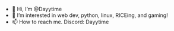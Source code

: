 - 👋 Hi, I’m @Dayytime
- 👀 I’m interested in web dev, python, linux, RICEing, and gaming!
- 📫 How to reach me. Discord: Dayytime
